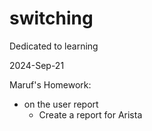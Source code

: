 # switching
Dedicated to learning

2024-Sep-21

Maruf's Homework:
- on the user report
    - Create a report for Arista